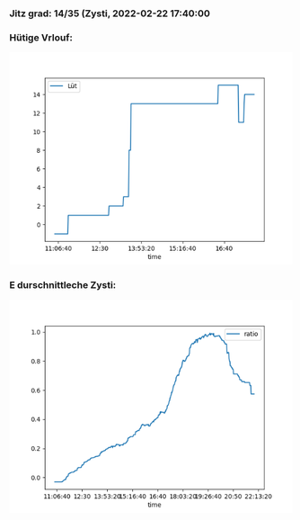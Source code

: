 ### Jitz grad: 14/35 (Zysti, 2022-02-22 17:40:00

### Hütige Vrlouf:
![Graph](Today.png)

### E durschnittleche Zysti:
![Graph](Zysti.png)